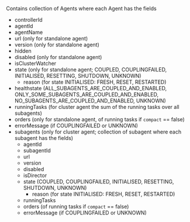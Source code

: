 Contains collection of Agents where each Agent has the fields
* controllerId
* agentId
* agentName
* url (only for standalone agent)
* version (only for standalone agent)
* hidden
* disabled (only for standalone agent)
* isClusterWatcher
* state (only for standalone agent; COUPLED, COUPLINGFAILED, INITIALISED, RESETTING, SHUTDOWN, UNKNOWN)
	* reason (for state INITIALISED: FRESH, RESET, RESTARTED)
* healthstate (ALL\_SUBAGENTS\_ARE\_COUPLED\_AND\_ENABLED, ONLY\_SOME\_SUBAGENTS\_ARE\_COUPLED\_AND\_ENABLED, NO\_SUBAGENTS\_ARE\_COUPLED\_AND\_ENABLED, UNKNOWN)
* runningTasks (for cluster agent the sum of the running tasks over all subagents)
* orders (only for standalone agent, of running tasks if ``compact`` == false)
* errorMessage (if COUPLINGFAILED or UNKNOWN)
* subagents (only for cluster agent; collection of subagent where each subagent has the fields)
	* agentId
	* subagentId
	* url
	* version
	* disabled
	* isDirector
	* state (COUPLED, COUPLINGFAILED, INITIALISED, RESETTING, SHUTDOWN, UNKNOWN)
		* reason (for state INITIALISED: FRESH, RESET, RESTARTED)
	* runningTasks
	* orders (of running tasks if ``compact`` == false)
	* errorMessage (if COUPLINGFAILED or UNKNOWN)